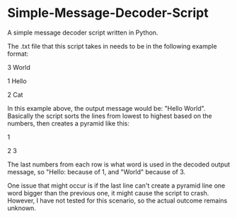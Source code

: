 # Simple-Message-Decoder-Script
A simple message decoder script written in Python.

The .txt file that this script takes in needs to be in the following example format:

3 World

1 Hello

2 Cat

In this example above, the output message would be: "Hello World".
Basically the script sorts the lines from lowest to highest based on the numbers, then creates a pyramid like this:

  1
  
 2 3
 
The last numbers from each row is what word is used in the decoded output message, so "Hello: because of 1, and "World" because of 3.

One issue that might occur is if the last line can't create a pyramid line one word bigger than the previous one, it might cause the
script to crash. However, I have not tested for this scenario, so the actual outcome remains unknown.
